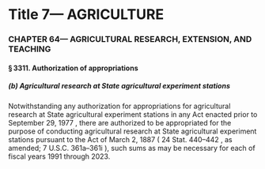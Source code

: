 
# Title 7— AGRICULTURE
### CHAPTER 64— AGRICULTURAL RESEARCH, EXTENSION, AND TEACHING
#### § 3311. Authorization of appropriations
##### (b) Agricultural research at State agricultural experiment stations

Notwithstanding any authorization for appropriations for agricultural research at State agricultural experiment stations in any Act enacted prior to September 29, 1977 , there are authorized to be appropriated for the purpose of conducting agricultural research at State agricultural experiment stations pursuant to the Act of March 2, 1887 ( 24 Stat. 440–442 , as amended; 7 U.S.C. 361a–361i ), such sums as may be necessary for each of fiscal years 1991 through 2023.

